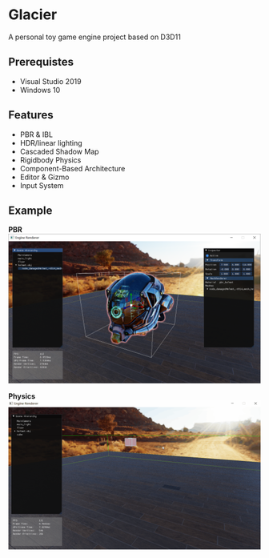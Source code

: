 # Glacier

A personal toy game engine project based on D3D11

## Prerequistes
* Visual Studio 2019
* Windows 10

## Features

* PBR & IBL
* HDR/linear lighting
* Cascaded Shadow Map
* Rigidbody Physics
* Component-Based Architecture
* Editor & Gizmo
* Input System

## Example

**PBR**
![PBR](samples/helmet.png)

**Physics**
![PBR](samples/fall.gif)
